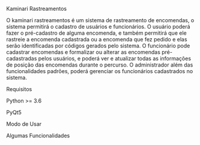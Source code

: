 ﻿Kaminari Rastreamentos

O kaminari rastreamentos é um sistema de rastreamento de encomendas, o sistema permitirá o cadastro de usuários e funcionários. O usuário poderá fazer o pré-cadastro de alguma encomenda, e também permitirá que ele rastreie a encomenda cadastrada ou  a encomenda que fez pedido e elas serão identificadas por códigos gerados pelo sistema. O funcionário pode cadastrar encomendas e formalizar ou alterar as encomendas pré-cadastradas pelos usuários, e poderá ver e atualizar todas as informações de posição das encomendas durante o percurso. O administrador além das funcionalidades padrões, poderá gerenciar os funcionários cadastrados no sistema. 

Requisitos

Python >= 3.6

PyQt5


Modo de Usar




Algumas Funcionalidades
